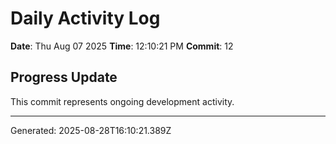 # Daily Activity Log

**Date**: Thu Aug 07 2025
**Time**: 12:10:21 PM
**Commit**: 12

## Progress Update

This commit represents ongoing development activity.

---
Generated: 2025-08-28T16:10:21.389Z

